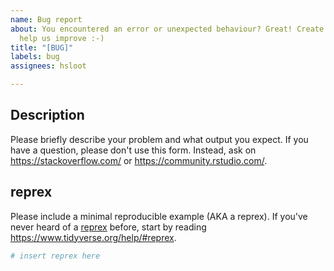 ```yaml
---
name: Bug report
about: You encountered an error or unexpected behaviour? Great! Create a report to
  help us improve :-)
title: "[BUG]"
labels: bug
assignees: hsloot

---
```


## Description

Please briefly describe your problem and what output you expect. If you have a question, please don't use this form. Instead, ask on <https://stackoverflow.com/> or <https://community.rstudio.com/>.

## reprex

Please include a minimal reproducible example (AKA a reprex). If you've never heard of a [reprex](https://reprex.tidyverse.org/) before, start by reading <https://www.tidyverse.org/help/#reprex>.

```r
# insert reprex here
```
